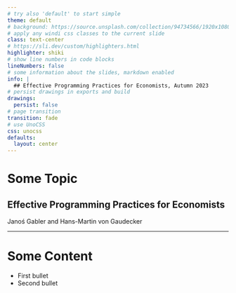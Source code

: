 ```yaml
---
# try also 'default' to start simple
theme: default
# background: https://source.unsplash.com/collection/94734566/1920x1080
# apply any windi css classes to the current slide
class: text-center
# https://sli.dev/custom/highlighters.html
highlighter: shiki
# show line numbers in code blocks
lineNumbers: false
# some information about the slides, markdown enabled
info: |
  ## Effective Programming Practices for Economists, Autumn 2023
# persist drawings in exports and build
drawings:
  persist: false
# page transition
transition: fade
# use UnoCSS
css: unocss
defaults:
  layout: center
---
```


# Some Topic

## Effective Programming Practices for Economists

Janoś Gabler and Hans-Martin von Gaudecker

---

# Some Content

- First bullet
- Second bullet
